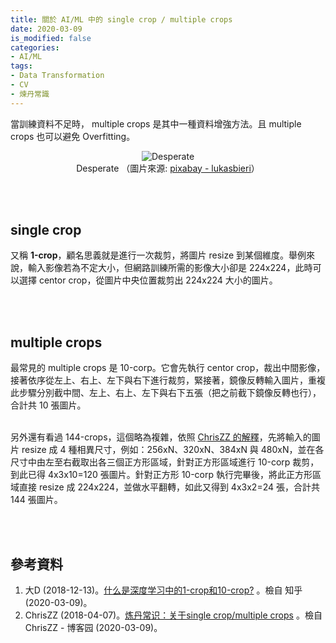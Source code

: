 ```yaml
---
title: 關於 AI/ML 中的 single crop / multiple crops
date: 2020-03-09
is_modified: false
categories:
- AI/ML
tags:
- Data Transformation
- CV
- 煉丹常識
--- 
```


當訓練資料不足時， <span class="highlighting">multiple crops</span> 是其中一種資料增強方法。且 multiple crops 也可以避免 Overfitting。
 <br> 
<center> <img src="https://i.imgur.com/EUxkmxF.jpg" alt="Desperate "></center>
<center class="imgtext">Desperate （圖片來源: <a href="https://pixabay.com/photos/youtuber-blogger-screenwriter-2838945/" class="imgtext">pixabay - lukasbieri</a>）</center>

<!--more-->

<br><br> 

## single crop
又稱 **1-crop**，顧名思義就是進行一次裁剪，將圖片 resize 到某個維度。舉例來說，輸入影像若為不定大小，但網路訓練所需的影像大小卻是 224x224，此時可以選擇 centor crop，從圖片中央位置裁剪出 224x224 大小的圖片。

<br><br> 

## multiple crops
最常見的 multiple crops 是 10-corp。它會先執行 centor crop，裁出中間影像，接著依序從左上、右上、左下與右下進行裁剪，緊接著，鏡像反轉輸入圖片，重複此步驟分別截中間、左上、右上、左下與右下五張（把之前截下鏡像反轉也行），合計共 10 張圖片。

<br> 另外還有看過 144-crops，這個略為複雜，依照 [ChrisZZ 的解釋](https://www.cnblogs.com/zjutzz/articles/8733044.html)，先將輸入的圖片 resize 成 4 種相異尺寸，例如：256xN、320xN、384xN 與 480xN，並在各尺寸中由左至右截取出各三個正方形區域，針對正方形區域進行 10-corp 裁剪，到此已得 4x3x10=120 張圖片。針對正方形 10-corp 執行完畢後，將此正方形區域直接 resize 成 224x224，並做水平翻轉，如此又得到 4x3x2=24 張，合計共 144 張圖片。
 


<br><br> 

## 參考資料 
1. 大D (2018-12-13)。[什么是深度学习中的1-crop和10-crop?](https://www.zhihu.com/question/58217321/answer/551019030) 。檢自 知乎 (2020-03-09)。
2. ChrisZZ (2018-04-07)。[炼丹常识：关于single crop/multiple crops](https://www.cnblogs.com/zjutzz/articles/8733044.html) 。檢自 ChrisZZ - 博客园 (2020-03-09)。

